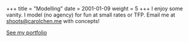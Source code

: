 +++
title = "Modelling"
date = 2001-01-09
weight = 5
+++
I enjoy some vanity. I model (no agency) for fun at small rates or TFP. Email me at shoots@carolchen.me with concepts!

<a href="https://model.carolchen.me">See my portfolio</a>
